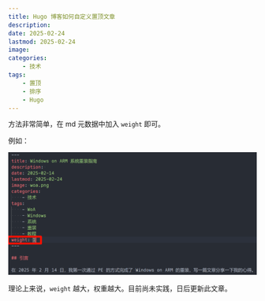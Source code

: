 ```yaml
---
title: Hugo 博客如何自定义置顶文章
description: 
date: 2025-02-24
lastmod: 2025-02-24
image: 
categories:
    - 技术
tags:
    - 置顶
    - 排序
    - Hugo
---
```


方法非常简单，在 md 元数据中加入 `weight` 即可。

例如：

![如图所示](演示.png)

理论上来说，`weight` 越大，权重越大。目前尚未实践，日后更新此文章。

